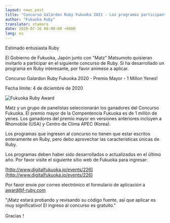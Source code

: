 ```yaml
---
layout: news_post
title: "Concurso Galardon Ruby Fukuoka 2021 - Los programas participantes serán juzgados por Matz"
author: "Fukuoka Ruby"
translator: vtamara
date: 2020-07-16 00:00:00 +0000
lang: es
---
```


Estimado entusiasta Ruby

El Gobierno de Fukuoka, Japón junto con "Matz" Matsumoto quisieran invitarlo
a participar en el siguiente concurso de Ruby.  Si ha desarrollado un
programa en Ruby interesante, por favor animese a aplicar.

Concurso Galardon Ruby Fukuoka 2020 - Premio Mayor - 1 Millon Yenes!

Fecha límite: 4 de diciembre de 2020

![Fukuoka Ruby Award](http://www.digitalfukuoka.jp/javascripts/kcfinder/upload/images/fukuokarubyaward2017.png)


Matz y un grupo de panelistas seleccionarán los ganadores del Concurso
Fukuoka.  El premio mayor de la Compentencia Fukuoka es de 1 millón de yenes.
Los ganadores del premio mayor en versiones anteriores incluyen a
Rhomobile (USA) y Centro de Clima APEC (Korea).

Los programas que ingresen al concurso no tienen que estar escritos
enteramente en Ruby, pero debo aprovechar las características únicas de Ruby.

Los programas deben haber sido desarrollados o actualizados en el último
año.  Por favor visite el siguiente sitio web de Fukuoka para ingresar:

[http://www.digitalfukuoka.jp/events/226](http://www.digitalfukuoka.jp/events/226)

Por favor envie por correo electrónico el formulario de aplicación a
award@f-ruby.com


"¡Matz estará probando y revisando su código fuente, así que aplicar es
muy significativo!  El ingreso al concurso es gratuito."


Gracias！
